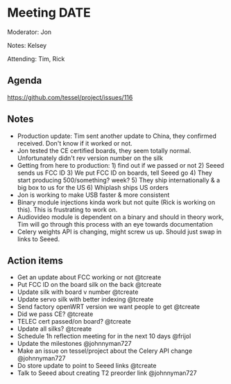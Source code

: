 # Meeting DATE
Moderator: Jon

Notes: Kelsey

Attending: Tim, Rick

## Agenda
https://github.com/tessel/project/issues/116

## Notes
* Production update: Tim sent another update to China, they confirmed received. Don't know if it worked or not.
* Jon tested the CE certified boards, they seem totally normal. Unfortunately didn't rev version number on the silk
* Getting from here to production: 1) find out if we passed or not 2) Seeed sends us FCC ID 3) We put FCC ID on boards, tell Seeed go 4) They start producing 500/something? week? 5) They ship internationally & a big box to us for the US 6) Whiplash ships US orders
* Jon is working to make USB faster & more consistent
* Binary module injections kinda work but not quite (Rick is working on this). This is frustrating to work on.
* Audiovideo module is dependent on a binary and should in theory work, Tim will go through this process with an eye towards documentation
* Celery weights API is changing, might screw us up. Should just swap in links to Seeed.

## Action items
* Get an update about FCC working or not @tcreate
* Put FCC ID on the board silk on the back @tcreate
* Update silk with board v number @tcreate
* Update servo silk with better indexing @tcreate
* Send factory openWRT version we want people to get @tcreate
* Did we pass CE? @tcreate
* TELEC cert passed/on board? @tcreate
* Update all silks? @tcreate
* Schedule 1h reflection meeting for in the next 10 days @frijol
* Update the milestones @johnnyman727
* Make an issue on tessel/project about the Celery API change @johnnyman727
* Do store update to point to Seeed links @tcreate
* Talk to Seeed about creating T2 preorder link @johnnyman727
